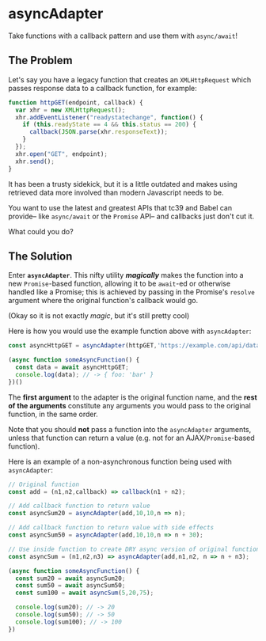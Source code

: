 # asyncAdapter

Take functions with a callback pattern and use them with `async/await`!

## The Problem

Let's say you have a legacy function that creates an `XMLHttpRequest` which passes response data to a callback function, for example:

```javascript
function httpGET(endpoint, callback) {
  var xhr = new XMLHttpRequest();
  xhr.addEventListener("readystatechange", function() {
    if (this.readyState == 4 && this.status == 200) {
      callback(JSON.parse(xhr.responseText));
    }
  });
  xhr.open("GET", endpoint);
  xhr.send();
}
```

It has been a trusty sidekick, but it is a little outdated and makes using retrieved data more involved than modern Javascript needs to be.

You want to use the latest and greatest APIs that tc39 and Babel can provide– like `async/await` or the `Promise` API– and callbacks just don't cut it.

What could you do?

## The Solution

Enter **`asyncAdapter`**. This nifty utility **_magically_** makes the function into a new `Promise`-based function, allowing it to be `await`-ed or otherwise handled like a Promise; this is achieved by passing in the Promise's `resolve` argument where the original function's callback would go.

(Okay so it is not exactly *magic*, but it's still pretty cool)

Here is how you would use the example function above with `asyncAdapter`:

```javascript
const asyncHttpGET = asyncAdapter(httpGET,'https://example.com/api/data');

(async function someAsyncFunction() {
  const data = await asyncHttpGET;
  console.log(data); // -> { foo: 'bar' }
})()
```

The **first argument** to the adapter is the original function name, and the **rest of the arguments** constitute any arguments you would pass to the original function, in the same order.

Note that you should **not** pass a function into the `asyncAdapter` arguments, unless that function can return a value (e.g. not for an AJAX/`Promise`-based function).

Here is an example of a non-asynchronous function being used with `asyncAdapter`:

```javascript
// Original function
const add = (n1,n2,callback) => callback(n1 + n2);

// Add callback function to return value
const asyncSum20 = asyncAdapter(add,10,10,n => n);

// Add callback function to return value with side effects
const asyncSum50 = asyncAdapter(add,10,10,n => n + 30);

// Use inside function to create DRY async version of original function
const asyncSum = (n1,n2,n3) => asyncAdapter(add,n1,n2, n => n + n3);

(async function someAsyncFunction() {
  const sum20 = await asyncSum20;
  const sum50 = await asyncSum50;
  const sum100 = await asyncSum(5,20,75);

  console.log(sum20); // -> 20
  console.log(sum50); // -> 50
  console.log(sum100); // -> 100
})
```
